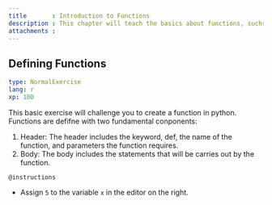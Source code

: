```yaml
---
title       : Introduction to Functions
description : This chapter will teach the basics about functions, suchs as defining and calling functions
attachments :
---
```

## Defining Functions

```yaml
type: NormalExercise
lang: r
xp: 100
```
This basic exercise will challenge you to create a function in python. 
Functions are defifne with two fundamental conponents:
1. Header:
   The header includes the keyword, def, the name of the function, and parameters the function requires.
2. Body:
   The body includes the statements that will be carries out by the function.
   
`@instructions`
- Assign `5` to the variable `x` in the editor on the right.
